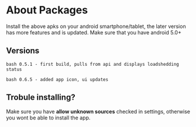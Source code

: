# About Packages
Install the above apks on your android smartphone/tablet, the later version has more features and is updated.
Make sure that you have android 5.0+

## Versions

```bash 0.5.1 - first build, pulls from api and displays loadshedding status```

```bash 0.6.5 - added app icon, ui updates```

## Trobule installing?

Make sure you have **allow unknown sources** checked in settings, otherwise you wont be able to install the app.
